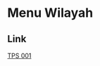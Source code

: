 # Menu Wilayah

## Link

[TPS 001](https://github.com/gigit-pemilu/pemilu-2024-92-papua-barat/tree/main/pilpres/hitung-suara/sub/92-papua-barat/sub/12-pegunungan-arfak/sub/10-hingk/sub/2001-sopnyai/sub/001-tps)

